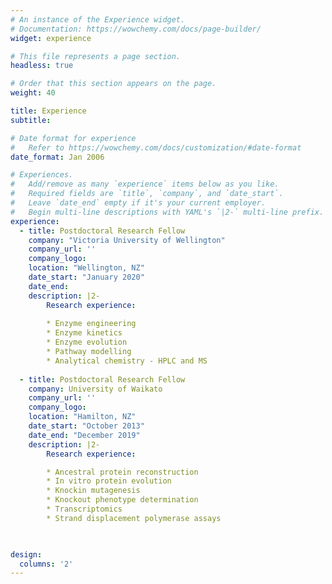 ```yaml
---
# An instance of the Experience widget.
# Documentation: https://wowchemy.com/docs/page-builder/
widget: experience

# This file represents a page section.
headless: true

# Order that this section appears on the page.
weight: 40

title: Experience
subtitle:

# Date format for experience
#   Refer to https://wowchemy.com/docs/customization/#date-format
date_format: Jan 2006

# Experiences.
#   Add/remove as many `experience` items below as you like.
#   Required fields are `title`, `company`, and `date_start`.
#   Leave `date_end` empty if it's your current employer.
#   Begin multi-line descriptions with YAML's `|2-` multi-line prefix.
experience:
  - title: Postdoctoral Research Fellow
    company: "Victoria University of Wellington"
    company_url: ''
    company_logo: 
    location: "Wellington, NZ"
    date_start: "January 2020"
    date_end: 
    description: |2-
        Research experience:
        
        * Enzyme engineering
        * Enzyme kinetics
        * Enzyme evolution
        * Pathway modelling
        * Analytical chemistry - HPLC and MS
        
  - title: Postdoctoral Research Fellow
    company: University of Waikato
    company_url: ''
    company_logo: 
    location: "Hamilton, NZ"
    date_start: "October 2013"
    date_end: "December 2019"
    description: |2-
        Research experience:

        * Ancestral protein reconstruction
        * In vitro protein evolution
        * Knockin mutagenesis
        * Knockout phenotype determination
        * Transcriptomics
        * Strand displacement polymerase assays

    

design:
  columns: '2'
---
```

